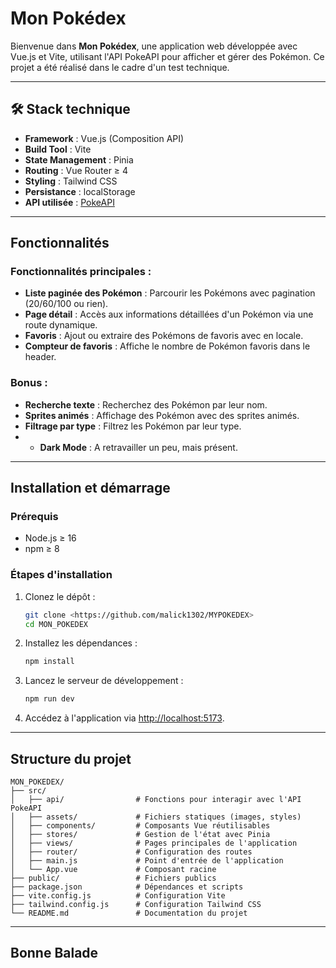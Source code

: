# Mon Pokédex

Bienvenue dans **Mon Pokédex**, une application web développée avec Vue.js et Vite, utilisant l'API PokeAPI pour afficher et gérer des Pokémon. Ce projet a été réalisé dans le cadre d'un test technique.

---

## 🛠 Stack technique

- **Framework** : Vue.js (Composition API)
- **Build Tool** : Vite
- **State Management** : Pinia
- **Routing** : Vue Router ≥ 4
- **Styling** : Tailwind CSS
- **Persistance** : localStorage
- **API utilisée** : [PokeAPI](https://pokeapi.co)

---

##  Fonctionnalités

### Fonctionnalités principales :
- **Liste paginée des Pokémon** : Parcourir les Pokémons avec pagination (20/60/100 ou rien).
- **Page détail** : Accès aux informations détaillées d'un Pokémon via une route dynamique.
- **Favoris** : Ajout ou extraire des Pokémons de favoris avec en locale.
- **Compteur de favoris** : Affiche le nombre de Pokémon favoris dans le header.


### Bonus :
- **Recherche texte** : Recherchez des Pokémon par leur nom.
- **Sprites animés** : Affichage des Pokémon avec des sprites animés.
- **Filtrage par type** : Filtrez les Pokémon par leur type.
- - **Dark Mode** : A retravailler un peu, mais présent.

---

##  Installation et démarrage

### Prérequis
- Node.js ≥ 16
- npm ≥ 8

### Étapes d'installation

1. Clonez le dépôt :
   ```sh
   git clone <https://github.com/malick1302/MYPOKEDEX>
   cd MON_POKEDEX
   ```

2. Installez les dépendances :
   ```sh
   npm install
   ```

3. Lancez le serveur de développement :
   ```sh
   npm run dev
   ```

4. Accédez à l'application via [http://localhost:5173](http://localhost:5173).

---

##  Structure du projet

```
MON_POKEDEX/
├── src/
│   ├── api/                # Fonctions pour interagir avec l'API PokeAPI
│   ├── assets/             # Fichiers statiques (images, styles)
│   ├── components/         # Composants Vue réutilisables
│   ├── stores/             # Gestion de l'état avec Pinia
│   ├── views/              # Pages principales de l'application
│   ├── router/             # Configuration des routes
│   ├── main.js             # Point d'entrée de l'application
│   └── App.vue             # Composant racine
├── public/                 # Fichiers publics
├── package.json            # Dépendances et scripts
├── vite.config.js          # Configuration Vite
├── tailwind.config.js      # Configuration Tailwind CSS
└── README.md               # Documentation du projet
```

---

## Bonne Balade
